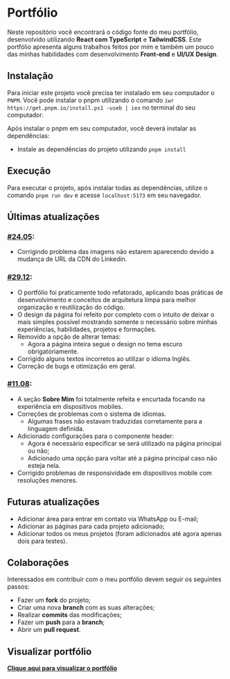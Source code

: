 # Portfólio

Neste repositório você encontrará o código fonte do meu portfólio, desenvolvido utilizando **React com TypeScript** e **TailwindCSS**. Este portfólio apresenta alguns trabalhos feitos por mim e também um pouco das minhas habilidades com desenvolvimento **Front-end** e **UI/UX Design**.

## Instalação

Para iniciar este projeto você precisa ter instalado em seu computador o `PNPM`.
Você pode instalar o pnpm utilizando o comando `iwr https://get.pnpm.io/install.ps1 -useb | iex` no terminal do seu computador.

Após instalar o pnpm em seu computador, você deverá instalar as dependências:

- Instale as dependências do projeto utilizando `pnpm install`

## Execução

Para executar o projeto, após instalar todas as dependências, utilize o comando `pnpm run dev` e acesse `localhost:5173` em seu navegador.

## Últimas atualizações

### [#24.05](https://github.com/lucasdaher/portfolio/commits/main/):

- Corrigindo problema das imagens não estarem aparecendo devido a mudança de URL da CDN do Linkedin.

### [#29.12](https://github.com/lucasdaher/portfolio/commits/main/):

- O portfólio foi praticamente todo refatorado, aplicando boas práticas de desenvolvimento e conceitos de arquitetura limpa para melhor organização e reutilização do código.
- O design da página foi refeito por completo com o intuito de deixar o mais simples possível mostrando somente o necessário sobre minhas experiências, habilidades, projetos e formações.
- Removido a opção de alterar temas:
  - Agora a página inteira segue o design no tema escuro obrigatóriamente.
- Corrigido alguns textos incorretos ao utilizar o idioma Inglês.
- Correção de bugs e otimização em geral.

### [#11.08](https://github.com/lucasdaher/portfolio/commits/main/):

- A seção **Sobre Mim** foi totalmente refeita e encurtada focando na experiência em dispositivos mobiles.
- Correções de problemas com o sistema de idiomas.
  - Algumas frases não estavam traduzidas corretamente para a linguagem definida.
- Adicionado configurações para o componente header:
  - Agora é necessário especificar se será utilizado na página principal ou não;
  - Adicionado uma opção para voltar até a página principal caso não esteja nela.
- Corrigido problemas de responsividade em dispositivos mobile com resoluções menores.

## Futuras atualizações

- Adicionar área para entrar em contato via WhatsApp ou E-mail;
- Adicionar as páginas para cada projeto adicionado;
- Adicionar todos os meus projetos (foram adicionados até agora apenas dois para testes).

## Colaborações

Interessados em contribuir com o meu portfólio devem seguir os seguintes passos:

- Fazer um **fork** do projeto;
- Criar uma nova **branch** com as suas alterações;
- Realizar **commits** das modificações;
- Fazer um **push** para a **branch**;
- Abrir um **pull request**.

## Visualizar portfólio

**[Clique aqui para visualizar o portfólio](https://lucasdaher.com)**
